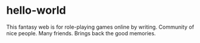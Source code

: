 # hello-world

This fantasy web is for role-playing games online by writing. Community of nice people. Many friends. Brings back the good memories.

